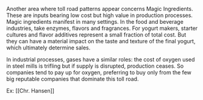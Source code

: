 Another area where toll road patterns appear concerns Magic Ingredients. These are inputs bearing low cost but high value in production processes. Magic ingredients manifest in many settings. In the food and beverage industries, take enzymes, flavors and fragrances. For yogurt makers, starter cultures and flavor additives represent a small fraction of total cost. But they can have a material impact on the taste and texture of the final yogurt, which ultimately determine sales.

In industrial processes, gases have a similar roles: the cost of oxygen used in steel mills is trifling but if supply is disrupted, production ceases. So companies tend to pay up for oxygen, preferring to buy only from the few big reputable companies that dominate this toll road.

Ex: [[Chr. Hansen]]
